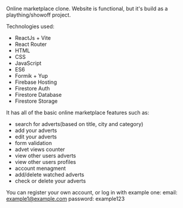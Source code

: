 Online marketplace clone.
Website is functional, but it's build as a plaything/showoff project.

Technologies used:

-   ReactJs + Vite
-   React Router
-   HTML
-   CSS
-   JavaScript
-   ES6
-   Formik + Yup
-   Firebase Hosting
-   Firestore Auth
-   Firestore Database
-   Firestore Storage

It has all of the basic online marketplace features such as:

-   search for adverts(based on title, city and category)
-   add your adverts
-   edit your adverts
-   form validation
-   advet views counter
-   view other users adverts
-   view other users profiles
-   account menagment
-   add/delete watched adverts
-   check or delete your adverts

You can register your own account, or log in with example one:
email: example1@example.com
password: example123
